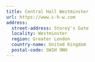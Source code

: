 ```yaml
---
title: Central Hall Westminster
url: https://www.c-h-w.com
address:
  street-address: Storey's Gate
  locality: Westminster
  region: Greater London
  country-name: United Kingdom
  postal-code: SW1H 9NH
---
```

